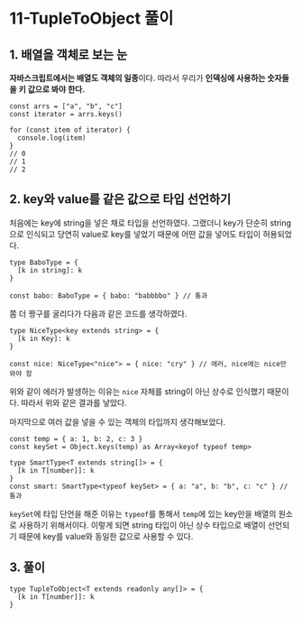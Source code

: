 # 11-TupleToObject 풀이

## 1. 배열을 객체로 보는 눈

**자바스크립트에서는 배열도 객체의 일종**이다. 따라서 우리가 **인덱싱에 사용하는 숫자들을 키 값으로 봐야 한다.**

```tsx
const arrs = ["a", "b", "c"]
const iterator = arrs.keys()

for (const item of iterator) {
  console.log(item)
}
// 0
// 1
// 2
```

## 2. key와 value를 같은 값으로 타입 선언하기

처음에는 key에 string을 넣은 채로 타입을 선언하였다. 그랬더니 key가 단순히 string으로 인식되고 당연히 value로 key를 넣었기 때문에 어떤 값을 넣어도 타입이 허용되었다.

```tsx
type BaboType = {
  [k in string]: k
}

const babo: BaboType = { babo: "babbbbo" } // 통과
```

쫌 더 짱구를 굴리다가 다음과 같은 코드를 생각하였다.

```tsx
type NiceType<key extends string> = {
  [k in Key]: k
}

const nice: NiceType<"nice"> = { nice: "cry" } // 에러, nice에는 nice만 와야 함
```

위와 같이 에러가 발생하는 이유는 `nice` 자체를 string이 아닌 상수로 인식했기 때문이다. 따라서 위와 같은 결과를 낳았다.

마지막으로 여러 값을 넣을 수 있는 객체의 타입까지 생각해보았다.

```tsx
const temp = { a: 1, b: 2, c: 3 }
const keySet = Object.keys(temp) as Array<keyof typeof temp>

type SmartType<T extends string[]> = {
  [k in T[number]]: k
}
const smart: SmartType<typeof keySet> = { a: "a", b: "b", c: "c" } // 통과
```

`keySet`에 타입 단언을 해준 이유는 `typeof`를 통해서 `temp`에 있는 key만을 배열의 원소로 사용하기 위해서이다. 이렇게 되면 string 타입이 아닌 상수 타입으로 배열이 선언되기 때문에 key를 value와 동일한 값으로 사용할 수 있다.

## 3. 풀이

```tsx
type TupleToObject<T extends readonly any[]> = {
  [k in T[number]]: k
}
```
